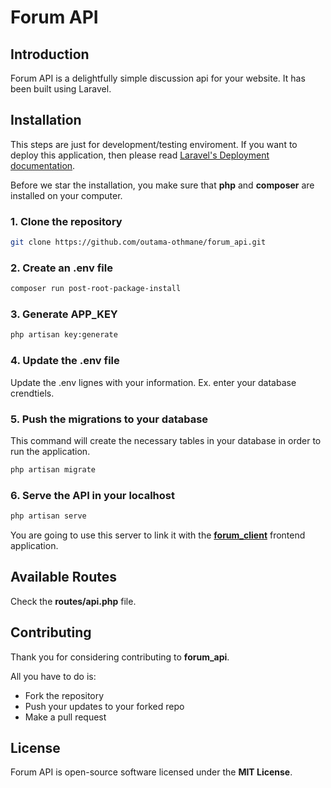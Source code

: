 # Forum API

## Introduction
Forum API is a delightfully simple discussion api for your website. It has been built using Laravel.

## Installation
This steps are just for development/testing enviroment.
If you want to deploy this application, then please read [Laravel's Deployment documentation](https://laravel.com/docs/deployment).

Before we star the installation, you make sure that **php** and **composer** are installed on your computer.

### 1. Clone the repository
```bash
git clone https://github.com/outama-othmane/forum_api.git
```

### 2. Create an .env file
```bash
composer run post-root-package-install  
```

### 3. Generate APP_KEY
```bash
php artisan key:generate
```

### 4. Update the .env file
Update the .env lignes with your information. Ex. enter your database crendtiels.

### 5. Push the migrations to your database
This command will create the necessary tables in your database in order to run the application.
```bash
php artisan migrate 
``` 

### 6. Serve the API in your localhost
```bash
php artisan serve 
``` 
You are going to use this server to link it with the **[forum_client](https://github.com/outama-othmane/forum_client)** frontend application.

## Available Routes
Check the **routes/api.php** file.

## Contributing
Thank you for considering contributing to **forum_api**.

All you have to do is:

- Fork the repository
- Push your updates to your forked repo
- Make a pull request

## License
Forum API is open-source software licensed under the **MIT License**.